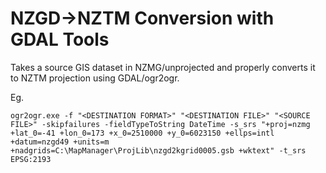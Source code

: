 # NZGD->NZTM Conversion with GDAL Tools

Takes a source GIS dataset in NZMG/unprojected and properly converts it to NZTM projection using GDAL/ogr2ogr.

Eg. 
```
ogr2ogr.exe -f "<DESTINATION FORMAT>" "<DESTINATION FILE>" "<SOURCE FILE>" -skipfailures -fieldTypeToString DateTime -s_srs "+proj=nzmg +lat_0=-41 +lon_0=173 +x_0=2510000 +y_0=6023150 +ellps=intl +datum=nzgd49 +units=m +nadgrids=C:\MapManager\ProjLib\nzgd2kgrid0005.gsb +wktext" -t_srs EPSG:2193
```

